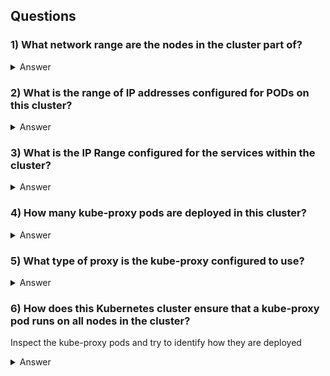 ## Questions

### 1) What network range are the nodes in the cluster part of?
<details> 
  <summary markdown="span">Answer</summary>

    10.29.219.0

    root@controlplane:~# ip -f inet addr | grep eth0  
    8860: eth0@if8861: <BROADCAST,MULTICAST,UP,LOWER_UP> mtu 1450 qdisc noqueue state UP group default  link-netnsid 0
    inet 10.29.219.3/24 brd 10.29.219.255 scope global eth0
    root@controlplane:~# k get nodes -oyaml | grep -e "- address:"
    - address: 10.29.219.3
    - address: controlplane
    - address: 10.29.219.6
    - address: node01
</details>

### 2) What is the range of IP addresses configured for PODs on this cluster?
<details>
  <summary markdown="span">Answer</summary>

    LOOK FOR IPALLOC_RANGE =>   10.50.0.0/16

    root@controlplane:~# k get pod/weave-net-2hsxz -n=kube-system -ocustom-columns=:spec.containers[] | grep IPALLOC_RANGE
    map[command:[/home/weave/launch.sh] env:[map[name:HOSTNAME valueFrom:map[fieldRef:map[apiVersion:v1 fieldPath:spec.nodeName]]] map[name:IPALLOC_RANGE value:10.50.0.0/16] map[name:INIT_CONTAINER value:true]] image:docker.io/weaveworks/weave-kube:2.8.1 imagePullPolicy:IfNotPresent name:weave readinessProbe:map[failureThreshold:3 httpGet:map[host:127.0.0.1 path:/status port:6784 scheme:HTTP] periodSeconds:10 successThreshold:1 timeoutSeconds:1] resources:map[requests:map[cpu:50m memory:100Mi]] securityContext:map[privileged:true] terminationMessagePath:/dev/termination-log terminationMessagePolicy:File volumeMounts:[map[mountPath:/weavedb name:weavedb] map[mountPath:/host/var/lib/dbus name:dbus] map[mountPath:/host/etc/machine-id name:machine-id readOnly:true] map[mountPath:/run/xtables.lock name:xtables-lock] map[mountPath:/var/run/secrets/kubernetes.io/serviceaccount name:weave-net-token-fd2gz readOnly:true]]]
    
    root@controlplane:~# k get pod/weave-net-2hsxz -n=kube-system -ocustom-columns=:spec..containers[0].env[1].value | xargs
    10.50.0.0/16
</details>

### 3) What is the IP Range configured for the services within the cluster?
<details>
  <summary markdown="span">Answer</summary>
    
    10.96.0.0/12

    root@controlplane:~# k get po/kube-apiserver-controlplane -n=kube-system -oyaml | grep -e --service-cluster-ip-range
    - --service-cluster-ip-range=10.96.0.0/12

    root@controlplane:~# k get po/kube-apiserver-controlplane -n=kube-system -ocustom-columns=:.spec.containers[].command \  
    | sed "s/ /\n/g" | grep -e --service-cluster-ip-range
    --service-cluster-ip-range=10.96.0.0/12
</details>

### 4) How many kube-proxy pods are deployed in this cluster?
<details>
  <summary markdown="span">Answer</summary>

    root@controlplane:~# k get pods -A | grep -v NAME | grep -c kube-proxy
    2

    root@controlplane:~# k get pods -A
    NAMESPACE     NAME                                   READY   STATUS    RESTARTS   AGE
    kube-system   coredns-74ff55c5b-bxp8t                1/1     Running   0          56m
    kube-system   coredns-74ff55c5b-gwr5c                1/1     Running   0          56m
    kube-system   etcd-controlplane                      1/1     Running   0          56m
    kube-system   kube-apiserver-controlplane            1/1     Running   0          56m
    kube-system   kube-controller-manager-controlplane   1/1     Running   0          56m
    kube-system   kube-proxy-9ph5v                       1/1     Running   0          56m
    kube-system   kube-proxy-k559l                       1/1     Running   0          55m
    kube-system   kube-scheduler-controlplane            1/1     Running   0          56m
    kube-system   weave-net-2hsxz                        2/2     Running   0          55m
    kube-system   weave-net-8k4tt                        2/2     Running   1          56m
</details>

### 5) What type of proxy is the kube-proxy configured to use?
<details>
  <summary markdown="span">Answer</summary>

    root@controlplane:~# k logs po/kube-proxy-k559l -n=kube-system  
    W0814 17:11:44.508538       1 proxier.go:661] Failed to load kernel module ip_vs_wrr with modprobe. You can ignore this message when kube-proxy is running inside container without mounting /lib/modules
    W0814 17:11:44.511851       1 proxier.go:661] Failed to load kernel module ip_vs_sh with modprobe. You can ignore this message when kube-proxy is running inside container without mounting /lib/modules
    I0814 17:11:44.700199       1 node.go:172] Successfully retrieved node IP: 10.29.219.6
    I0814 17:11:44.700353       1 server_others.go:142] kube-proxy node IP is an IPv4 address (10.29.219.6), assume IPv4 operation
    W0814 17:11:44.817639       1 server_others.go:578] Unknown proxy mode "", assuming iptables proxy
    I0814 17:11:44.928383       1 server_others.go:185] Using iptables Proxier.
    I0814 17:11:45.036406       1 server.go:650] Version: v1.20.0
    I0814 17:11:45.118541       1 conntrack.go:52] Setting nf_conntrack_max to 1572864
    I0814 17:11:45.202490       1 conntrack.go:100] Set sysctl 'net/netfilter/nf_conntrack_tcp_timeout_established' to 86400
    I0814 17:11:45.208706       1 config.go:224] Starting endpoint slice config controller
    I0814 17:11:45.208750       1 shared_informer.go:240] Waiting for caches to sync for endpoint slice config
    I0814 17:11:45.208808       1 config.go:315] Starting service config controller
    I0814 17:11:45.208813       1 shared_informer.go:240] Waiting for caches to sync for service config
    I0814 17:11:45.309144       1 shared_informer.go:247] Caches are synced for service config
    I0814 17:11:45.309213       1 shared_informer.go:247] Caches are synced for endpoint slice config

</details>

### 6) How does this Kubernetes cluster ensure that a kube-proxy pod runs on all nodes in the cluster?
Inspect the kube-proxy pods and try to identify how they are deployed
<details>
  <summary markdown="span">Answer</summary>

    root@controlplane:~# k get ds -A
    NAMESPACE     NAME         DESIRED   CURRENT   READY   UP-TO-DATE   AVAILABLE   NODE SELECTOR            AGE
    kube-system   kube-proxy   2         2         2       2            2           kubernetes.io/os=linux   76m
    kube-system   weave-net    2         2         2       2            2           <none>                   76m
</details>

